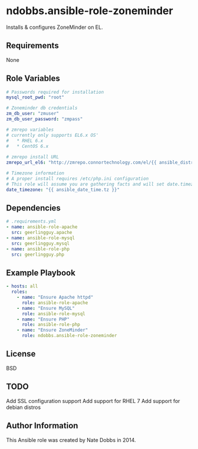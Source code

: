 ndobbs.ansible-role-zoneminder
=========

Installs & configures ZoneMinder on EL.

Requirements
------------

None

Role Variables
--------------

```yaml
# Passwords required for installation
mysql_root_pwd: "root"

# Zoneminder db credentials
zm_db_user: "zmuser"
zm_db_user_password: "zmpass"

# zmrepo variables
# currently only supports EL6.x OS'
#   * RHEL 6.x
#   * CentOS 6.x
 
# zmrepo install URL
zmrepo_url_el6: "http://zmrepo.connortechnology.com/el/{{ ansible_distribution_major_version }}/{{ ansible_architecture }}"

# Timezone information
# A proper install requires /etc/php.ini configuration
# This role will assume you are gathering facts and will set date.timezone based upon machine configuration
date_timezone: "{{ ansible_date_time.tz }}"
```

Dependencies
------------

```yaml
# .requirements.yml
- name: ansible-role-apache
  src: geerlingguy.apache
- name: ansible-role-mysql
  src: geerlingguy.mysql
- name: ansible-role-php
  src: geerlingguy.php
```

Example Playbook
----------------

```yaml
- hosts: all
  roles:
    - name: "Ensure Apache httpd"
      role: ansible-role-apache
    - name: "Ensure MySQL"
      role: ansible-role-mysql
    - name: "Ensure PHP"
      role: ansible-role-php
    - name: "Ensure ZoneMinder"
      role: ndobbs.ansible-role-zoneminder
```

License
-------
BSD

TODO
------------------
Add SSL configuration support
Add support for RHEL 7
Add support for debian distros

Author Information
------------------

This Ansible role was created by Nate Dobbs in 2014.
